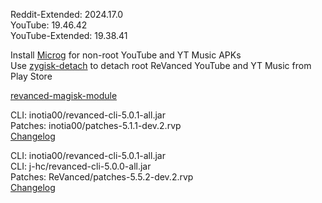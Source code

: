Reddit-Extended: 2024.17.0  
YouTube: 19.46.42  
YouTube-Extended: 19.38.41  

Install [Microg](https://github.com/ReVanced/GmsCore/releases) for non-root YouTube and YT Music APKs  
Use [zygisk-detach](https://github.com/j-hc/zygisk-detach) to detach root ReVanced YouTube and YT Music from Play Store  

[revanced-magisk-module](https://github.com/j-hc/revanced-magisk-module)
  
CLI: inotia00/revanced-cli-5.0.1-all.jar  
Patches: inotia00/patches-5.1.1-dev.2.rvp  
[Changelog](https://github.com/inotia00/revanced-patches/releases/tag/v5.1.1-dev.2)

CLI: inotia00/revanced-cli-5.0.1-all.jar  
CLI: j-hc/revanced-cli-5.0.0-all.jar  
Patches: ReVanced/patches-5.5.2-dev.2.rvp  
[Changelog](https://github.com/ReVanced/revanced-patches/releases/tag/v5.5.2-dev.2)  
